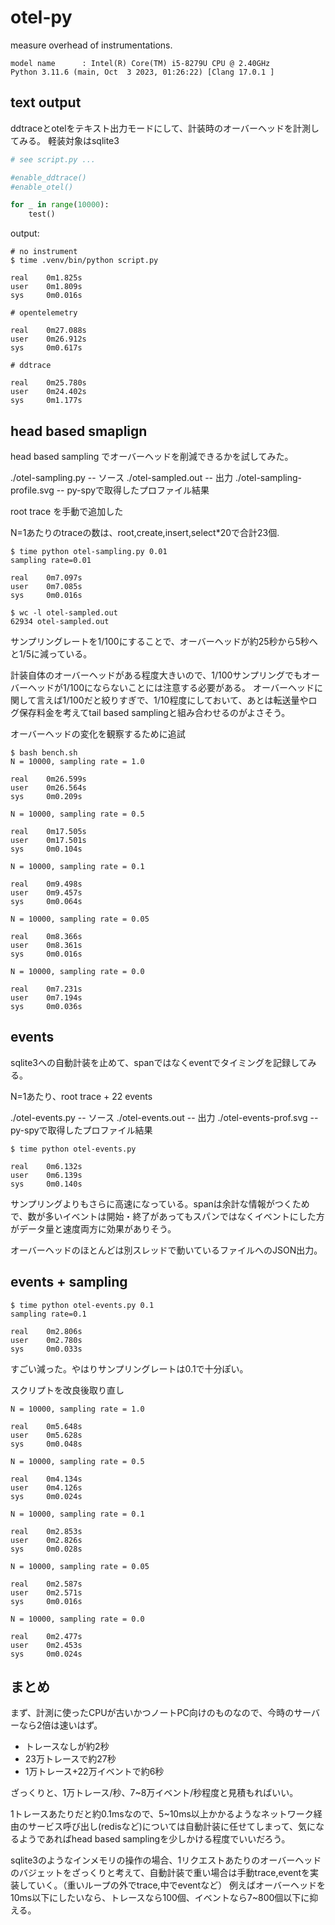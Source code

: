 # otel-py

measure overhead of instrumentations.

```
model name      : Intel(R) Core(TM) i5-8279U CPU @ 2.40GHz
Python 3.11.6 (main, Oct  3 2023, 01:26:22) [Clang 17.0.1 ]
```


## text output

ddtraceとotelをテキスト出力モードにして、計装時のオーバーヘッドを計測してみる。
軽装対象はsqlite3


```py
# see script.py ...

#enable_ddtrace()
#enable_otel()

for _ in range(10000):
    test()
```

output:

```
# no instrument
$ time .venv/bin/python script.py

real    0m1.825s
user    0m1.809s
sys     0m0.016s

# opentelemetry

real    0m27.088s
user    0m26.912s
sys     0m0.617s

# ddtrace

real    0m25.780s
user    0m24.402s
sys     0m1.177s
```

## head based smaplign

head based sampling でオーバーヘッドを削減できるかを試してみた。

./otel-sampling.py  -- ソース
./otel-sampled.out  -- 出力
./otel-sampling-profile.svg -- py-spyで取得したプロファイル結果

root trace を手動で追加した

N=1あたりのtraceの数は、root,create,insert,select*20で合計23個.

```
$ time python otel-sampling.py 0.01
sampling rate=0.01

real    0m7.097s
user    0m7.085s
sys     0m0.016s

$ wc -l otel-sampled.out
62934 otel-sampled.out
```

サンプリングレートを1/100にすることで、オーバーヘッドが約25秒から5秒へと1/5に減っている。

計装自体のオーバーヘッドがある程度大きいので、1/100サンプリングでもオーバーヘッドが1/100にならないことには注意する必要がある。
オーバーヘッドに関して言えば1/100だと絞りすぎで、1/10程度にしておいて、あとは転送量やログ保存料金を考えてtail based samplingと組み合わせるのがよさそう。

オーバーヘッドの変化を観察するために追試

```
$ bash bench.sh
N = 10000, sampling rate = 1.0

real    0m26.599s
user    0m26.564s
sys     0m0.209s

N = 10000, sampling rate = 0.5

real    0m17.505s
user    0m17.501s
sys     0m0.104s

N = 10000, sampling rate = 0.1

real    0m9.498s
user    0m9.457s
sys     0m0.064s

N = 10000, sampling rate = 0.05

real    0m8.366s
user    0m8.361s
sys     0m0.016s

N = 10000, sampling rate = 0.0

real    0m7.231s
user    0m7.194s
sys     0m0.036s
```

## events

sqlite3への自動計装を止めて、spanではなくeventでタイミングを記録してみる。

N=1あたり、root trace + 22 events

./otel-events.py  -- ソース
./otel-events.out  -- 出力
./otel-events-prof.svg -- py-spyで取得したプロファイル結果

```
$ time python otel-events.py

real    0m6.132s
user    0m6.139s
sys     0m0.140s
```

サンプリングよりもさらに高速になっている。spanは余計な情報がつくためで、数が多いイベントは開始・終了があってもスパンではなくイベントにした方がデータ量と速度両方に効果がありそう。

オーバーヘッドのほとんどは別スレッドで動いているファイルへのJSON出力。

## events + sampling

```
$ time python otel-events.py 0.1
sampling rate=0.1

real    0m2.806s
user    0m2.780s
sys     0m0.033s
```

すごい減った。やはりサンプリングレートは0.1で十分ぽい。

スクリプトを改良後取り直し

```
N = 10000, sampling rate = 1.0

real    0m5.648s
user    0m5.628s
sys     0m0.048s

N = 10000, sampling rate = 0.5

real    0m4.134s
user    0m4.126s
sys     0m0.024s

N = 10000, sampling rate = 0.1

real    0m2.853s
user    0m2.826s
sys     0m0.028s

N = 10000, sampling rate = 0.05

real    0m2.587s
user    0m2.571s
sys     0m0.016s

N = 10000, sampling rate = 0.0

real    0m2.477s
user    0m2.453s
sys     0m0.024s
```


## まとめ

まず、計測に使ったCPUが古いかつノートPC向けのものなので、今時のサーバーなら2倍は速いはず。

- トレースなしが約2秒
- 23万トレースで約27秒
- 1万トレース+22万イベントで約6秒

ざっくりと、1万トレース/秒、7~8万イベント/秒程度と見積もればいい。

1トレースあたりだと約0.1msなので、5~10ms以上かかるようなネットワーク経由のサービス呼び出し(redisなど)については自動計装に任せてしまって、気になるようであればhead based samplingを少しかける程度でいいだろう。

sqlite3のようなインメモリの操作の場合、1リクエストあたりのオーバーヘッドのバジェットをざっくりと考えて、自動計装で重い場合は手動trace,eventを実装していく。（重いループの外でtrace,中でeventなど）
例えばオーバーヘッドを10ms以下にしたいなら、トレースなら100個、イベントなら7~800個以下に抑える。
